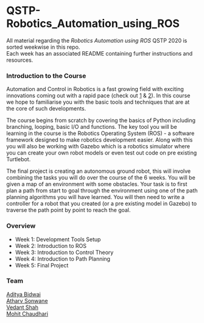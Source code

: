 # QSTP-Robotics_Automation_using_ROS

All material regarding the *Robotics Automation using ROS* QSTP 2020 is sorted weekwise in this repo.  
Each week has an associated README containing further instructions and resources.  

### Introduction to the Course
 

Automation and Control in Robotics is a fast growing field with exciting innovations
coming out with a rapid pace (check out [1](https://www.youtube.com/watch?v=bmNaLtC6vkU) & [2](https://www.youtube.com/watch?v=_sBBaNYex3E)). In this course we hope to familiarise
you with the basic tools and techniques that are at the core of such developments.

The course begins from scratch by covering the basics of Python including branching,
looping, basic I/O and functions. The key tool you will be learning in the course is the
Robotics Operating System (ROS) - a software framework designed to make robotics
development easier. Along with this you will also be working with Gazebo which is a
robotics simulator where you can create your own robot models or even test out code
on pre existing Turtlebot.

The final project is creating an autonomous ground robot, this will involve combining
the tasks you will do over the course of the 6 weeks. You will be given a map of an
environment with some obstacles. Your task is to first plan a path from start to goal
through the environment using one of the path planning algorithms you will have
learned. You will then need to write a controller for a robot that you created (or a pre
existing model in Gazebo) to traverse the path point by point to reach the goal.

### Overview
 - Week 1: Development Tools Setup 
 - Week 2: Introduction to ROS
 - Week 3: Introduction to Control Theory
 - Week 4: Introduction to Path Planning
 - Week 5: Final Project

### Team
 
[Aditya Bidwai](https://github.com/adbidwai)  
[Atharv Sonwane](https://github.com/threewisemonkeys-as)  
[Vedant Shah](https://github.com/veds12)  
[Mohit Chaudhari]()  
